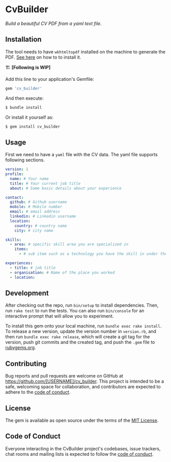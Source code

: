 # CvBuilder

*Build a beautiful CV PDF from a yaml text file.*

## Installation 

The tool needs to have `wkhtmltopdf` installed on the machine to generate the PDF. [See here](https://wkhtmltopdf.org/downloads.html) on how to to install it.

🏗️ **[Following is WIP]**

Add this line to your application's Gemfile:

```ruby
gem 'cv_builder'
```

And then execute:
```bash
$ bundle install
```
Or install it yourself as:
```bash
$ gem install cv_builder
```

## Usage

First we need to have a `yaml` file with the CV data. The yaml file supports following sections.

```yaml
version: 1
profile:
  name: # Your name
  title: # Your current job title
  about: # Some basic details about your experience

contact:
  github: # Github username
  mobile: # Mobile number
  email: # email address
  linkedin: # Linkedin username
  location:
    country: # country name
    city: # city name

skills:
  - area: # specific skill area you are specialized in
    items:
      - # sub item such as a technology you have the skill in under the specialized area

experiences:
  - title: # job title
  - organisation: # Name of the place you worked
  - location:
```

## Development

After checking out the repo, run `bin/setup` to install dependencies. Then, run `rake test` to run the tests. You can also run `bin/console` for an interactive prompt that will allow you to experiment.

To install this gem onto your local machine, run `bundle exec rake install`. To release a new version, update the version number in `version.rb`, and then run `bundle exec rake release`, which will create a git tag for the version, push git commits and the created tag, and push the `.gem` file to [rubygems.org](https://rubygems.org).

## Contributing

Bug reports and pull requests are welcome on GitHub at https://github.com/[USERNAME]/cv_builder. This project is intended to be a safe, welcoming space for collaboration, and contributors are expected to adhere to the [code of conduct](https://github.com/[USERNAME]/cv_builder/blob/main/CODE_OF_CONDUCT.md).

## License

The gem is available as open source under the terms of the [MIT License](https://opensource.org/licenses/MIT).

## Code of Conduct

Everyone interacting in the CvBuilder project's codebases, issue trackers, chat rooms and mailing lists is expected to follow the [code of conduct](https://github.com/[USERNAME]/cv_builder/blob/main/CODE_OF_CONDUCT.md).
